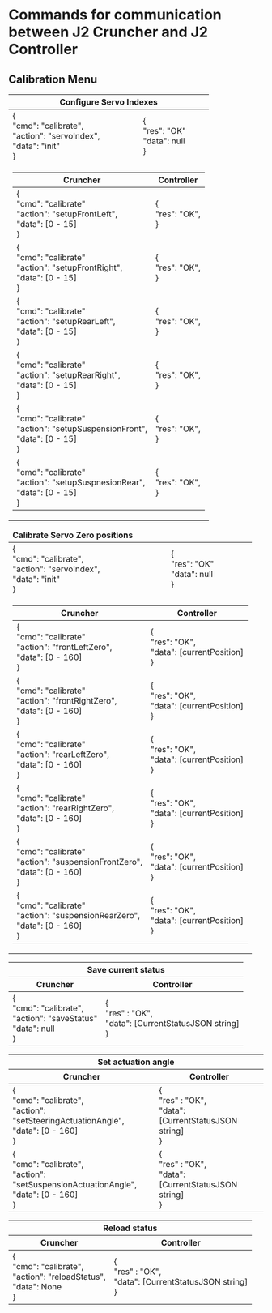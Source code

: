 # Commands for communication between J2 Cruncher and J2 Controller

## Calibration Menu
<table class="table">
    <thead>
        <tr>
            <th colspan="2">
            <strong>Configure Servo Indexes</strong>
            </th>
        <tr>
    </thead>
    <tbody>
        <tr>
         <td>
            { <br>
                "cmd": "calibrate", <br>
                "action": "servoIndex", <br>
                "data": "init" <br>
            }
         </td>
         <td>
            { <br>
                "res": "OK" <br>
                "data": null <br>
            }
         </td>
        </tr>
        <tr>
            <td colspan=2>
              <table class="table">
                <thead>
                    <tr>
                        <th>Cruncher</th>
                        <th>Controller</th>
                    </tr>
                </thead>
                <tbody>
                    <tr>
                         <td>
                            { <br>
                                "cmd": "calibrate" <br>
                                "action": "setupFrontLeft", <br>
                                "data": [0 - 15] <br>
                            }
                         </td>
                         <td>
                             { <br>
                                 "res": "OK", <br>
                             }
                         </td>
                     </tr>
                     <tr>
                        <td>
                           { <br>
                               "cmd": "calibrate" <br>
                               "action": "setupFrontRight", <br>
                               "data": [0 - 15] <br>
                           }
                        </td>
                        <td>
                            { <br>
                                "res": "OK", <br>
                            }
                        </td>
                        </tr>
                        <tr>
                            <td>
                               { <br>
                                   "cmd": "calibrate" <br>
                                   "action": "setupRearLeft", <br>
                                   "data": [0 - 15] <br>
                               }
                            </td>
                            <td>
                                { <br>
                                    "res": "OK", <br>
                                }
                            </td>
                        </tr>
                        <tr>
                            <td>
                               { <br>
                                   "cmd": "calibrate" <br>
                                   "action": "setupRearRight", <br>
                                   "data": [0 - 15] <br>
                               }
                            </td>
                            <td>
                                { <br>
                                    "res": "OK", <br>
                                }
                            </td>
                        </tr>
                        <tr>
                            <td>
                               { <br>
                                   "cmd": "calibrate" <br>
                                   "action": "setupSuspensionFront", <br>
                                   "data": [0 - 15] <br>
                               }
                            </td>
                            <td>
                                { <br>
                                    "res": "OK", <br>
                                }
                            </td>
                        </tr>
                        <tr>
                            <td>
                               { <br>
                                   "cmd": "calibrate" <br>
                                   "action": "setupSuspnesionRear", <br>
                                   "data": [0 - 15] <br>
                               }
                            </td>
                            <td>
                                { <br>
                                    "res": "OK", <br>
                                }
                            </td>
                        </tr>
                    </tbody>
              </table>
            </td>
        </tr>
    </tbody>
</table>

<table class="table">
  <thead>
    <tr>
      <td colspan="2">
        <strong>Calibrate Servo Zero positions</strong>
      </td>
    </tr>
  </thead>
  <tbody>
    <tr>
       <td>
          { <br>
              "cmd": "calibrate", <br>
              "action": "servoIndex", <br>
              "data": "init" <br>
          }
       </td>
       <td>
          { <br>
              "res": "OK" <br>
              "data": null <br>
          }
       </td>
    </tr>
    <tr>
      <td colspan=2>
        <table class="table">
          <thead>
            <tr>
              <th>Cruncher</th>
              <th>Controller</th>
            </tr>
          </thead>
          <tbody>
            <tr>
              <td>
                      { <br>
                          "cmd": "calibrate" <br>
                          "action": "frontLeftZero", <br>
                          "data": [0 - 160] <br>
                      }
              </td>
              <td>
                       { <br>
                           "res": "OK", <br>
                           "data": [currentPosition] <br>
                       }
              </td>
            </tr>
            <tr>
              <td>
                 { <br>
                     "cmd": "calibrate" <br>
                     "action": "frontRightZero", <br>
                     "data": [0 - 160] <br>
                 }
              </td>
              <td>
                  { <br>
                      "res": "OK", <br>
                      "data": [currentPosition] <br>
                  }
              </td>
            </tr>
            <tr>
              <td>
                 { <br>
                     "cmd": "calibrate" <br>
                     "action": "rearLeftZero", <br>
                     "data": [0 - 160] <br>
                 }
              </td>
              <td>
                  { <br>
                      "res": "OK", <br>
                      "data": [currentPosition] <br>
                  }
              </td>
            </tr>
            <tr>
                <td>
                   { <br>
                       "cmd": "calibrate" <br>
                       "action": "rearRightZero", <br>
                       "data": [0 - 160] <br>
                   }
                </td>
                <td>
                    { <br>
                        "res": "OK", <br>
                        "data": [currentPosition] <br>
                    }
                </td>
            </tr>
            <tr>
                <td>
                   { <br>
                       "cmd": "calibrate" <br>
                       "action": "suspensionFrontZero", <br>
                       "data": [0 - 160] <br>
                   }
                </td>
                <td>
                    { <br>
                        "res": "OK", <br>
                        "data": [currentPosition] <br>
                    }
                </td>
            </tr>
            <tr>
                <td>
                   { <br>
                       "cmd": "calibrate" <br>
                       "action": "suspensionRearZero", <br>
                       "data": [0 - 160] <br>
                   }
                </td>
                <td>
                    { <br>
                        "res": "OK", <br>
                        "data": [currentPosition] <br>
                    }
                </td>
            </tr>
          </tbody>
        </table>
      </td>
    </tr>
  </tbody>
</table>

<table class="table">
  <thead>
    <tr>
      <th colspan="2">
      Save current status
      </th>
    </tr>
    <tr>
      <th>
        Cruncher
      </th>
      <th>
        Controller
      </th>
    </tr>
  </thead>
  <tbody>
    <tr>
      <td>
      {<br>
        "cmd": "calibrate", <br>
        "action": "saveStatus"<br>
        "data": null<br>
      }<br>
      </td>
      <td>
      {<br>
        "res" : "OK",<br>
        "data": [CurrentStatusJSON string]<br>
      }<br>
      </td>
    </tr>
  </tbody>
</table>

<table class="table">
  <thead>
    <tr>
      <th colspan="2">
        Set actuation angle
      </th>
    </tr>
    <tr>
      <th>
        Cruncher
      </th>
      <th>
        Controller
      </th>
    </tr>
  </thead>
  <tbody>
    <tr>
      <td>
      {<br>
        "cmd": "calibrate",<br>
        "action": "setSteeringActuationAngle",<br>
        "data": [0 - 160]<br>
        }<br>
      </td>
      <td>
      {<br>
        "res" : "OK",<br>
        "data": [CurrentStatusJSON string]<br>
      }<br>
      </td>
    </tr>
    <tr>
      <td>
      {<br>
        "cmd": "calibrate",<br>
        "action": "setSuspensionActuationAngle",<br>
        "data": [0 - 160]<br>
        }<br>
        </td>
      <td>
      {<br>
        "res" : "OK",<br>
        "data": [CurrentStatusJSON string]<br>
      }<br>
      </td>
    </tr>
  </tbody>
</table>

<table class="table">
  <thead>
    <tr>
      <th colspan=2>
        Reload status
      </th>
    </tr>
    <tr>
      <th>
      Cruncher
      </th>
      <th>
      Controller
      </th>
    </tr>
  </thead>
  <tbody>
    <tr>
      <td>
      {<br>
      "cmd": "calibrate",<br>
      "action": "reloadStatus",<br>
      "data": None<br>
      }<br>
      </td>
      <td>
      {<br>
      "res" : "OK",<br>
      "data": [CurrentStatusJSON string]<br>
      }<br>
      </td>
    </tr>
  </tbody>
</table>
